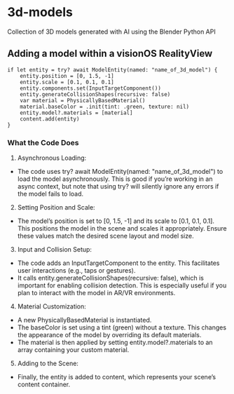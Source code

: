 # 3d-models
Collection of 3D models generated with AI using the Blender Python API


  
## Adding a model within a visionOS RealityView
```
if let entity = try? await ModelEntity(named: "name_of_3d_model") {
    entity.position = [0, 1.5, -1]
    entity.scale = [0.1, 0.1, 0.1]
    entity.components.set(InputTargetComponent())
    entity.generateCollisionShapes(recursive: false)
    var material = PhysicallyBasedMaterial()
    material.baseColor = .init(tint: .green, texture: nil)
    entity.model?.materials = [material]
    content.add(entity)
}
```

### What the Code Does
1. Asynchronous Loading:
* The code uses try? await ModelEntity(named: "name_of_3d_model") to load the model asynchronously. This is good if you’re working in an async context, but note that using try? will silently ignore any errors if the model fails to load.  

2. Setting Position and Scale:
* The model’s position is set to [0, 1.5, -1] and its scale to [0.1, 0.1, 0.1]. This positions the model in the scene and scales it appropriately. Ensure these values match the desired scene layout and model size.  

3. Input and Collision Setup:  
* The code adds an InputTargetComponent to the entity. This facilitates user interactions (e.g., taps or gestures).
* It calls entity.generateCollisionShapes(recursive: false), which is important for enabling collision detection. This is especially useful if you plan to interact with the model in AR/VR environments.

4. Material Customization:  
* A new PhysicallyBasedMaterial is instantiated.  
* The baseColor is set using a tint (green) without a texture. This changes the appearance of the model by overriding its default materials.
* The material is then applied by setting entity.model?.materials to an array containing your custom material.

5. Adding to the Scene:  
* Finally, the entity is added to content, which represents your scene’s content container.  
